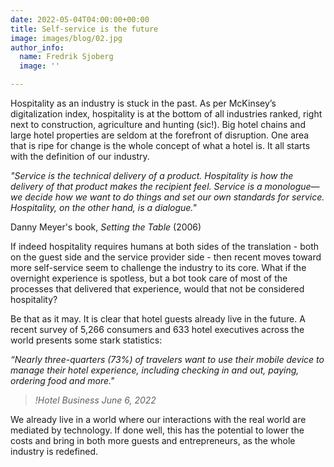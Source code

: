 ```yaml
---
date: 2022-05-04T04:00:00+00:00
title: Self-service is the future
image: images/blog/02.jpg
author_info:
  name: Fredrik Sjoberg
  image: ''

---
```

Hospitality as an industry is stuck in the past. As per McKinsey’s digitalization index, hospitality is at the bottom of all industries ranked, right next to construction, agriculture and hunting (sic!). Big hotel chains and large hotel properties are seldom at the forefront of disruption. One area that is ripe for change is the whole concept of what a hotel is. It all starts with the definition of our industry.

_"Service is the technical delivery of a product. Hospitality is how the delivery of that product makes the recipient feel. Service is a monologue—we decide how we want to do things and set our own standards for service. Hospitality, on the other hand, is a dialogue."_

Danny Meyer's book, _Setting the Table_ (2006)

If indeed hospitality requires humans at both sides of the translation - both on the guest side and the service provider side - then recent moves toward more self-service seem to challenge the industry to its core. What if the overnight experience is spotless, but a bot took care of most of the processes that delivered that experience, would that not be considered hospitality?

Be that as it may. It is clear that hotel guests already live in the future. A recent survey of 5,266 consumers and 633 hotel executives across the world presents some stark statistics:

_“Nearly three-quarters (73%) of travelers want to use their mobile device to manage their hotel experience, including checking in and out, paying, ordering food and more."_

> <cite>!Hotel Business June 6, 2022</cite>

We already live in a world where our interactions with the real world are mediated by technology. If done well, this has the potential to lower the costs and bring in both more guests and entrepreneurs, as the whole industry is redefined.